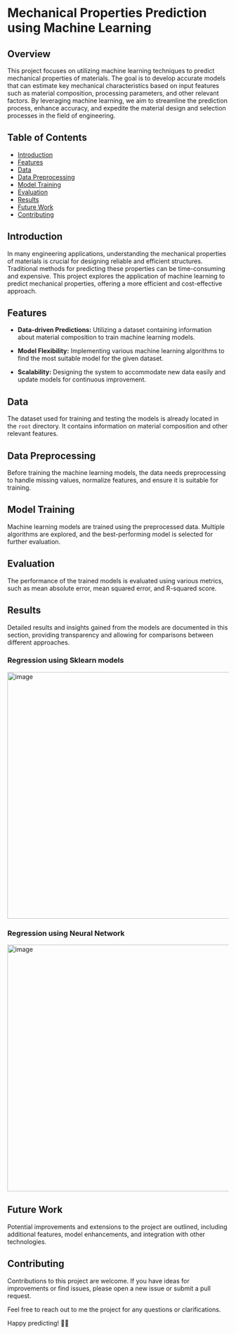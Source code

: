 # Mechanical Properties Prediction using Machine Learning

## Overview

This project focuses on utilizing machine learning techniques to predict mechanical properties of materials. The goal is to develop accurate models that can estimate key mechanical characteristics based on input features such as material composition, processing parameters, and other relevant factors. By leveraging machine learning, we aim to streamline the prediction process, enhance accuracy, and expedite the material design and selection processes in the field of engineering.

## Table of Contents

- [Introduction](#introduction)
- [Features](#features)
- [Data](#data)
- [Data Preprocessing](#data-preprocessing)
- [Model Training](#model-training)
- [Evaluation](#evaluation)
- [Results](#results)
- [Future Work](#future-work)
- [Contributing](#contributing)

## Introduction

In many engineering applications, understanding the mechanical properties of materials is crucial for designing reliable and efficient structures. Traditional methods for predicting these properties can be time-consuming and expensive. This project explores the application of machine learning to predict mechanical properties, offering a more efficient and cost-effective approach.

## Features

- **Data-driven Predictions:** Utilizing a dataset containing information about material composition to train machine learning models.
  
- **Model Flexibility:** Implementing various machine learning algorithms to find the most suitable model for the given dataset.

- **Scalability:** Designing the system to accommodate new data easily and update models for continuous improvement.

<!---
## Getting Started

To get started with this project, follow these steps:

1. Clone the repository: `git clone https://github.com/A158-debug/mechanical-properties-prediction.git`
2. Install the required dependencies: `pip install -r requirements.txt` 
3. Explore the codebase and review the documentation. -->

## Data

The dataset used for training and testing the models is already located in the `root` directory. It contains information on material composition and other relevant features.

## Data Preprocessing

Before training the machine learning models, the data needs preprocessing to handle missing values, normalize features, and ensure it is suitable for training.

## Model Training

Machine learning models are trained using the preprocessed data. Multiple algorithms are explored, and the best-performing model is selected for further evaluation.

## Evaluation

The performance of the trained models is evaluated using various metrics, such as mean absolute error, mean squared error, and R-squared score.

## Results

Detailed results and insights gained from the models are documented in this section, providing transparency and allowing for comparisons between different approaches.

### Regression using Sklearn models

<img width="561" alt="image" src="https://github.com/A158-debug/Prediction-of-Mechanical-properties-of-Steel/assets/76657113/d3c5ca07-e8ce-4ac8-86c4-466156e2c872">

### Regression using Neural Network

<img width="561" alt="image" src="https://github.com/A158-debug/Prediction-of-Mechanical-properties-of-Steel/assets/76657113/60218a17-6f84-4972-9be0-224848d73874">



## Future Work

Potential improvements and extensions to the project are outlined, including additional features, model enhancements, and integration with other technologies.

## Contributing

Contributions to this project are welcome. If you have ideas for improvements or find issues, please open a new issue or submit a pull request.

Feel free to reach out to me the project  for any questions or clarifications.

Happy predicting! 🤖🔧
